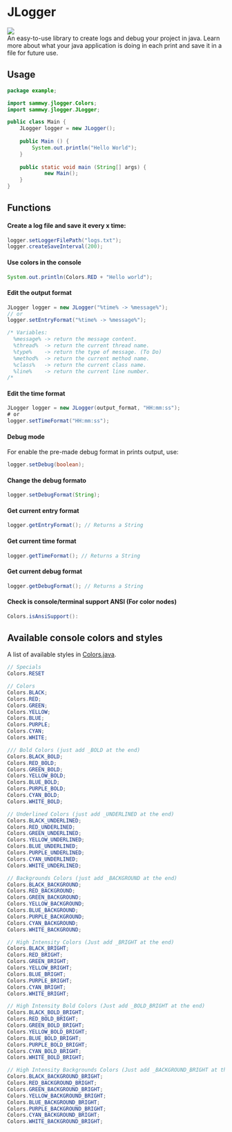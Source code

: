 # JLogger
[![](https://jitpack.io/v/sammwyy/JLogger.svg)](https://jitpack.io/#sammwyy/JLogger)  
An easy-to-use library to create logs and debug your project in java. Learn more about what your java application is doing in each print and save it in a file for future use.

## Usage
```java
package example;

import sammwy.jlogger.Colors;
import sammwy.jlogger.JLogger;

public class Main {
	JLogger logger = new JLogger();
	
  	public Main () {
		System.out.println("Hello World");
	}
  
  	public static void main (String[] args) { 
    		new Main(); 
  	}
}
```

## Functions
#### Create a log file and save it every x time:
```java
logger.setLoggerFilePath("logs.txt");
logger.createSaveInterval(200);
```

#### Use colors in the console
```java
System.out.println(Colors.RED + "Hello world");
```

#### Edit the output format
```java
JLogger logger = new JLogger("%time% -> %message%");
// or
logger.setEntryFormat("%time% -> %message%");

/* Variables:
  %message% -> return the message content.
  %thread%  -> return the current thread name.
  %type%    -> return the type of message. (To Do)
  %method%  -> return the current method name.
  %class%   -> return the current class name.
  %line%    -> return the current line number.
/*
```

#### Edit the time format
```java
JLogger logger = new JLogger(output_format, "HH:mm:ss");
# or
logger.setTimeFormat("HH:mm:ss");
```

#### Debug mode
For enable the pre-made debug format in prints output, use:
```java
logger.setDebug(boolean);
```

#### Change the debug formato
```java
logger.setDebugFormat(String);
```

#### Get current entry format
```java
logger.getEntryFormat(); // Returns a String
```

#### Get current time format
```java
logger.getTimeFormat(); // Returns a String
```

#### Get current debug format
```java
logger.getDebugFormat(); // Returns a String
```

#### Check is console/terminal support ANSI (For color nodes)
```java
Colors.isAnsiSupport():
```

## Available console colors and styles
A list of available styles in [Colors.java](https://github.com/sammwyy/JLogger/blob/master/src/sammwy/jlogger/Colors.java).  
```java
// Specials
Colors.RESET

// Colors
Colors.BLACK;
Colors.RED;
Colors.GREEN;
Colors.YELLOW;
Colors.BLUE;
Colors.PURPLE;
Colors.CYAN;
Colors.WHITE;

/// Bold Colors (just add _BOLD at the end)
Colors.BLACK_BOLD;
Colors.RED_BOLD;
Colors.GREEN_BOLD;
Colors.YELLOW_BOLD;
Colors.BLUE_BOLD;
Colors.PURPLE_BOLD;
Colors.CYAN_BOLD;
Colors.WHITE_BOLD;

// Underlined Colors (just add _UNDERLINED at the end)
Colors.BLACK_UNDERLINED;
Colors.RED_UNDERLINED;
Colors.GREEN_UNDERLINED;
Colors.YELLOW_UNDERLINED;
Colors.BLUE_UNDERLINED;
Colors.PURPLE_UNDERLINED;
Colors.CYAN_UNDERLINED;
Colors.WHITE_UNDERLINED;

// Backgrounds Colors (just add _BACKGROUND at the end)
Colors.BLACK_BACKGROUND;
Colors.RED_BACKGROUND;
Colors.GREEN_BACKGROUND;
Colors.YELLOW_BACKGROUND;
Colors.BLUE_BACKGROUND;
Colors.PURPLE_BACKGROUND;
Colors.CYAN_BACKGROUND;
Colors.WHITE_BACKGROUND;

// High Intensity Colors (Just add _BRIGHT at the end)
Colors.BLACK_BRIGHT;
Colors.RED_BRIGHT;
Colors.GREEN_BRIGHT;
Colors.YELLOW_BRIGHT;
Colors.BLUE_BRIGHT;
Colors.PURPLE_BRIGHT;
Colors.CYAN_BRIGHT;
Colors.WHITE_BRIGHT;

// High Intensity Bold Colors (Just add _BOLD_BRIGHT at the end)
Colors.BLACK_BOLD_BRIGHT;
Colors.RED_BOLD_BRIGHT;
Colors.GREEN_BOLD_BRIGHT;
Colors.YELLOW_BOLD_BRIGHT;
Colors.BLUE_BOLD_BRIGHT;
Colors.PURPLE_BOLD_BRIGHT;
Colors.CYAN_BOLD_BRIGHT;
Colors.WHITE_BOLD_BRIGHT;

// High Intensity Backgrounds Colors (Just add _BACKGROUND_BRIGHT at the end)
Colors.BLACK_BACKGROUND_BRIGHT;
Colors.RED_BACKGROUND_BRIGHT;
Colors.GREEN_BACKGROUND_BRIGHT;
Colors.YELLOW_BACKGROUND_BRIGHT;
Colors.BLUE_BACKGROUND_BRIGHT;
Colors.PURPLE_BACKGROUND_BRIGHT;
Colors.CYAN_BACKGROUND_BRIGHT;
Colors.WHITE_BACKGROUND_BRIGHT;
```
